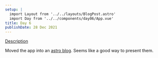 ```yaml
---
setup: |
  import Layout from '../../layouts/BlogPost.astro'
  import Day from '../../components/day06/App.vue'
title: Day 6
publishDate: 28 Dec 2021
---
```


[Description]( https://adventofcode.com/2021/day/6 )

Moved the app into an [astro blog](https://astro.build/blog/introducing-astro/).
Seems like a good way to present them.


<Day client:visible />

